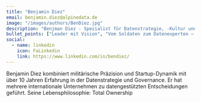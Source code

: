```yaml
---
title: "Benjamin Diez"
email: benjamin.diez@alpinedata.de
image: "/images/authors/BenDiez.jpg"
description: "Benjman Diez - Spezialist für Datenstrategie, -Kultur und -Governance"
bullet_points: ["Leader mit Vision", "Vom Soldaten zum Datenexperten – taktische Exzellenz für Ihre Datenstrategie", "Finanz und Steuerungsprofi ", "Als neu gewordener Vater ist ihm kein Witz zu schlecht"]
social:
  - name: linkedin
    icon: FaLinkedin
    link: https://www.linkedin.com/in/bendiez/
---
```


Benjamin Diez kombiniert militärische Präzision und Startup-Dynamik mit über 10 Jahren Erfahrung in der Datenstrategie und Governance. Er hat mehrere internationale Unternehmen zu datengestützten Entscheidungen geführt. Seine Lebensphilosophie: Total Ownership 
